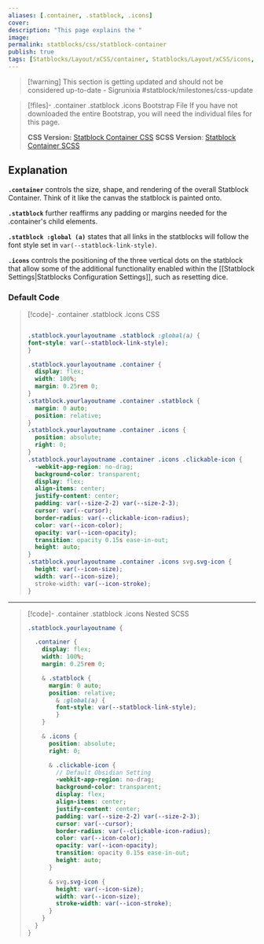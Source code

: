 ```yaml
---
aliases: [.container, .statblock, .icons]
cover: 
description: "This page explains the "
image: 
permalink: statblocks/css/statblock-container
publish: true
tags: [Statblocks/Layout/xCSS/container, Statblocks/Layout/xCSS/icons, Statblocks/Layout/xCSS/statblock]
---
```


>[!warning] This section is getting updated and should not be considered up-to-date \- Sigrunixia
> #statblock/milestones/css-update

> [!files]- .container .statblock .icons Bootstrap File
> If you have not downloaded the entire Bootstrap, you will need the individual files for this page.
> 
> **CSS Version:** [Statblock Container CSS](https://github.com/valentine195/fantasy-statblocks/blob/gh-pages/docs/statblock-bootstrap/css/2-statblock-container.css)
> **SCSS Version**: [Statblock Container SCSS](https://github.com/valentine195/fantasy-statblocks/blob/gh-pages/docs/statblock-bootstrap/scss/2-statblock-container.scss)

## Explanation

**`.container`** controls the size, shape, and rendering of the overall Statblock Container. Think of it like the canvas the statblock is painted onto.

**`.statblock`** further reaffirms any padding or margins needed for the .container's child elements.

**`.statblock :global (a)`** states that all links in the statblocks will follow the font style set in `var(--statblock-link-style)`.

**`.icons`** controls the positioning of the three vertical dots on the statblock that allow some of the additional functionality enabled within the [[Statblock Settings|Statblocks Configuration Settings]], such as resetting dice.

### Default Code

>[!code]- .container .statblock .icons CSS
> ```css
> 
> .statblock.yourlayoutname .statblock :global(a) {
> font-style: var(--statblock-link-style);
> }
>
> .statblock.yourlayoutname .container {
>   display: flex;
>   width: 100%;
>   margin: 0.25rem 0;
> }
> .statblock.yourlayoutname .container .statblock {
>   margin: 0 auto;
>   position: relative;
> }
> .statblock.yourlayoutname .container .icons {
>   position: absolute;
>   right: 0;
> }
> .statblock.yourlayoutname .container .icons .clickable-icon {
>   -webkit-app-region: no-drag;
>   background-color: transparent;
>   display: flex;
>   align-items: center;
>   justify-content: center;
>   padding: var(--size-2-2) var(--size-2-3);
>   cursor: var(--cursor);
>   border-radius: var(--clickable-icon-radius);
>   color: var(--icon-color);
>   opacity: var(--icon-opacity);
>   transition: opacity 0.15s ease-in-out;
>   height: auto;
> }
> .statblock.yourlayoutname .container .icons svg.svg-icon {
>   height: var(--icon-size);
>   width: var(--icon-size);
>   stroke-width: var(--icon-stroke);
> }
> ```
> 

---

>[!code]- .container .statblock .icons Nested SCSS
> ```scss
> .statblock.yourlayoutname {
>
>   .container {
>     display: flex;
>     width: 100%;
>     margin: 0.25rem 0;
> 
>     & .statblock {
>       margin: 0 auto;
>       position: relative;
> 		  & :global(a) {
> 		  font-style: var(--statblock-link-style);
> 		  }
>     }
> 
>     & .icons {
>       position: absolute;
>       right: 0;
> 
>       & .clickable-icon {
>         // Default Obsidian Setting
>         -webkit-app-region: no-drag;
>         background-color: transparent;
>         display: flex;
>         align-items: center;
>         justify-content: center;
>         padding: var(--size-2-2) var(--size-2-3);
>         cursor: var(--cursor);
>         border-radius: var(--clickable-icon-radius);
>         color: var(--icon-color);
>         opacity: var(--icon-opacity);
>         transition: opacity 0.15s ease-in-out;
>         height: auto;
>       }
> 
>       & svg.svg-icon {
>         height: var(--icon-size);
>         width: var(--icon-size);
>         stroke-width: var(--icon-stroke);
>       }
>     }
>   }
> }
> ```


